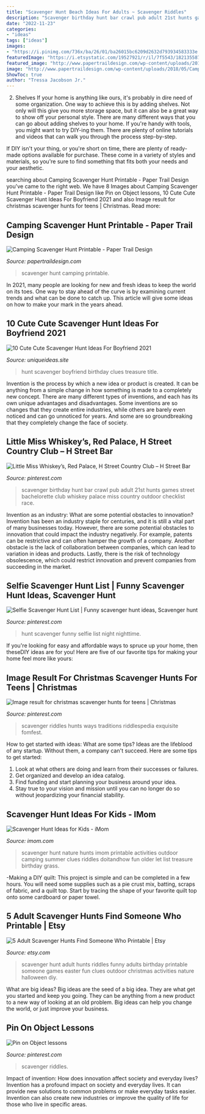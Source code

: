 ```yaml
---
title: "Scavenger Hunt Beach Ideas For Adults ~ Scavenger Riddles"
description: "Scavenger birthday hunt bar crawl pub adult 21st hunts games street bachelorette club whiskey palace miss country outdoor checklist race"
date: "2022-11-23"
categories:
- "ideas"
tags: ["ideas"]
images:
- "https://i.pinimg.com/736x/ba/26/01/ba26015bc6209d2632d793934583333e.jpg"
featuredImage: "https://i.etsystatic.com/19527921/r/il/7f5543/1821355877/il_fullxfull.1821355877_a05b.jpg"
featured_image: "http://www.papertraildesign.com/wp-content/uploads/2018/05/Camping-scavenger-hunt-791x1024.jpg"
image: "http://www.papertraildesign.com/wp-content/uploads/2018/05/Camping-scavenger-hunt-791x1024.jpg"
ShowToc: true
author: "Tressa Jacobson Jr."
---
```



2. Shelves
If your home is anything like ours, it's probably in dire need of some organization. One way to achieve this is by adding shelves. Not only will this give you more storage space, but it can also be a great way to show off your personal style.
There are many different ways that you can go about adding shelves to your home. If you're handy with tools, you might want to try DIY-ing them. There are plenty of online tutorials and videos that can walk you through the process step-by-step.

If DIY isn't your thing, or you're short on time, there are plenty of ready-made options available for purchase. These come in a variety of styles and materials, so you're sure to find something that fits both your needs and your aesthetic.

	

		
searching about Camping Scavenger Hunt Printable - Paper Trail Design you've came to the right web. We have 8 Images about Camping Scavenger Hunt Printable - Paper Trail Design like Pin on Object lessons, 10 Cute Cute Scavenger Hunt Ideas For Boyfriend 2021 and also Image result for christmas scavenger hunts for teens | Christmas. Read more:
		
    
## Camping Scavenger Hunt Printable - Paper Trail Design

<img loading=lazy src="http://www.papertraildesign.com/wp-content/uploads/2018/05/Camping-scavenger-hunt-791x1024.jpg" onerror="this.onerror=null;this.src='https://tse1.mm.bing.net/th?id=OIP.2Yc2X_qAZxcZGXs_ptGzfAHaJl&amp;pid=15.1';" alt="Camping Scavenger Hunt Printable - Paper Trail Design">

_Source: papertraildesign.com_

>scavenger hunt camping printable. 

	

In 2021, many people are looking for new and fresh ideas to keep the world on its toes. One way to stay ahead of the curve is by examining current trends and what can be done to catch up. This article will give some ideas on how to make your mark in the years ahead.

    
## 10 Cute Cute Scavenger Hunt Ideas For Boyfriend 2021

<img loading=lazy src="https://www.uniqueideas.site/wp-content/uploads/birthday-treasure-hunt-for-my-boyfriends-birthday-some-clues-1.jpg" onerror="this.onerror=null;this.src='https://tse4.mm.bing.net/th?id=OIP.EKRXvUlWfvLAax0bD_URuAHaJ4&amp;pid=15.1';" alt="10 Cute Cute Scavenger Hunt Ideas For Boyfriend 2021">

_Source: uniqueideas.site_

>hunt scavenger boyfriend birthday clues treasure title. 

	

Invention is the process by which a new idea or product is created. It can be anything from a simple change in how something is made to a completely new concept. There are many different types of inventions, and each has its own unique advantages and disadvantages. Some inventions are so changes that they create entire industries, while others are barely even noticed and can go unnoticed for years. And some are so groundbreaking that they completely change the face of society.

    
## Little Miss Whiskey’s, Red Palace, H Street Country Club – H Street Bar

<img loading=lazy src="https://i.pinimg.com/736x/01/71/60/017160e4e126875d78fb4f7df548ec7e--birthday-scavenger-hunts-race-party.jpg" onerror="this.onerror=null;this.src='https://tse1.mm.bing.net/th?id=OIP.tRXqHG52J68VoHbshtL_IQHaJ3&amp;pid=15.1';" alt="Little Miss Whiskey’s, Red Palace, H Street Country Club – H Street Bar">

_Source: pinterest.com_

>scavenger birthday hunt bar crawl pub adult 21st hunts games street bachelorette club whiskey palace miss country outdoor checklist race. 

	

Invention as an industry: What are some potential obstacles to innovation?
Invention has been an industry staple for centuries, and it is still a vital part of many businesses today. However, there are some potential obstacles to innovation that could impact the industry negatively. For example, patents can be restrictive and can often hamper the growth of a company. Another obstacle is the lack of collaboration between companies, which can lead to variation in ideas and products. Lastly, there is the risk of technology obsolescence, which could restrict innovation and prevent companies from succeeding in the market.

    
## Selfie Scavenger Hunt List | Funny Scavenger Hunt Ideas, Scavenger Hunt

<img loading=lazy src="https://i.pinimg.com/736x/b4/c5/3e/b4c53e6d59cb1a72f3466b0a9a6b8470.jpg" onerror="this.onerror=null;this.src='https://tse2.mm.bing.net/th?id=OIP.iBjIpvQ1ufXqwAUcpzHL2QHaJl&amp;pid=15.1';" alt="Selfie Scavenger Hunt List | Funny scavenger hunt ideas, Scavenger hunt">

_Source: pinterest.com_

>hunt scavenger funny selfie list night nighttime. 

	

If you're looking for easy and affordable ways to spruce up your home, then theseDIY ideas are for you! Here are five of our favorite tips for making your home feel more like yours: 

    
## Image Result For Christmas Scavenger Hunts For Teens | Christmas

<img loading=lazy src="https://i.pinimg.com/736x/ba/26/01/ba26015bc6209d2632d793934583333e.jpg" onerror="this.onerror=null;this.src='https://tse2.mm.bing.net/th?id=OIP.d6P5syokHpSujxvPqgpE6gAAAA&amp;pid=15.1';" alt="Image result for christmas scavenger hunts for teens | Christmas">

_Source: pinterest.com_

>scavenger riddles hunts ways traditions riddlespedia exquisite fomfest. 

	

How to get started with ideas: What are some tips?
Ideas are the lifeblood of any startup. Without them, a company can't succeed. Here are some tips to get started:
1. Look at what others are doing and learn from their successes or failures.
2. Get organized and develop an idea catalog. 
3. Find funding and start planning your business around your idea.  
4. Stay true to your vision and mission until you can no longer do so without jeopardizing your financial stability.

    
## Scavenger Hunt Ideas For Kids - IMom

<img loading=lazy src="http://imom.com/wp-content/uploads/2014/06/imom_os_scavenger_hunt_600px_use.jpg" onerror="this.onerror=null;this.src='https://tse2.mm.bing.net/th?id=OIP.3fQZoKGHGCCOy6FflmyZiAHaJk&amp;pid=15.1';" alt="Scavenger Hunt Ideas for Kids - iMom">

_Source: imom.com_

>scavenger hunt nature hunts imom printable activities outdoor camping summer clues riddles doitandhow fun older let list treasure birthday grass. 

	

-Making a DIY quilt: This project is simple and can be completed in a few hours. You will need some supplies such as a pie crust mix, batting, scraps of fabric, and a quilt top. Start by tracing the shape of your favorite quilt top onto some cardboard or paper towel.

    
## 5 Adult Scavenger Hunts Find Someone Who Printable | Etsy

<img loading=lazy src="https://i.etsystatic.com/19527921/r/il/7f5543/1821355877/il_fullxfull.1821355877_a05b.jpg" onerror="this.onerror=null;this.src='https://tse2.mm.bing.net/th?id=OIP.tGDH8NIbkNhO2Hj2f_qufgHaJ4&amp;pid=15.1';" alt="5 Adult Scavenger Hunts Find Someone Who Printable | Etsy">

_Source: etsy.com_

>scavenger hunt adult hunts riddles funny adults birthday printable someone games easter fun clues outdoor christmas activities nature halloween diy. 

	

What are big ideas?
Big ideas are the seed of a big idea. They are what get you started and keep you going. They can be anything from a new product to a new way of looking at an old problem. Big ideas can help you change the world, or just improve your business.

    
## Pin On Object Lessons

<img loading=lazy src="https://i.pinimg.com/736x/cd/cc/78/cdcc78a98138da9aa88506fe9ab86ea3.jpg" onerror="this.onerror=null;this.src='https://tse2.mm.bing.net/th?id=OIP.ovJCU7qcspKijHUltM21ewHaIS&amp;pid=15.1';" alt="Pin on Object lessons">

_Source: pinterest.com_

>scavenger riddles. 

	

Impact of invention: How does innovation affect society and everyday lives?
Invention has a profound impact on society and everyday lives. It can provide new solutions to common problems or make everyday tasks easier. Invention can also create new industries or improve the quality of life for those who live in specific areas.


